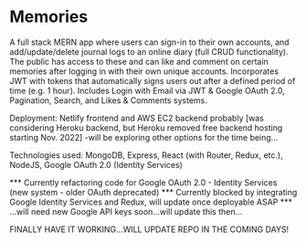 # Memories

A full stack MERN app where users can sign-in to their own accounts, and add/update/delete journal logs to an online diary (full CRUD functionality). The public has access to these and can like and comment on certain memories after logging in with their own unique accounts. Incorporates JWT with tokens that automatically signs users out after a defined period of time (e.g. 1 hour). Includes Login with Email via JWT & Google OAuth 2.0, Pagination, Search, and Likes & Comments systems. 

Deployment: Netlify frontend and AWS EC2 backend probably [was considering Heroku backend, but Heroku removed free backend hosting starting Nov. 2022]
-will be exploring other options for the time being...

Technologies used: MongoDB, Express, React (with Router, Redux, etc.), NodeJS, Google OAuth 2.0 (Identity Services)

*** Currently refactoring code for Google OAuth 2.0 - Identity Services (new system - older OAuth deprecated)
*** Currently blocked by integrating Google Identity Services and Redux, will update once deployable ASAP ***
...will need new Google API keys soon...will update this then...

FINALLY HAVE IT WORKING...WILL UPDATE REPO IN THE COMING DAYS!
